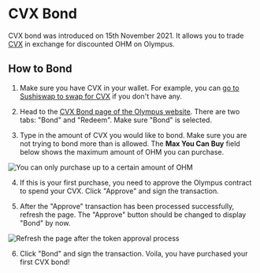 # CVX Bond

CVX bond was introduced on 15th November 2021. It allows you to trade [CVX](https://www.coingecko.com/en/coins/convex-finance) in exchange for discounted OHM on Olympus.

## How to Bond

1. Make sure you have CVX in your wallet. For example, you can [go to Sushiswap to swap for CVX](https://app.sushi.com/swap?inputCurrency=0x4e3fbd56cd56c3e72c1403e103b45db9da5b9d2b&outputCurrency=ETH) if you don't have any.

2. Head to the [CVX Bond page of the Olympus website](https://app.olympusdao.finance/#/bonds/cvx). There are two tabs: "Bond" and "Redeem". Make sure "Bond" is selected.

3. Type in the amount of CVX you would like to bond. Make sure you are not trying to bond more than is allowed. The **Max You Can Buy** field below shows the maximum amount of OHM you can purchase.

![You can only purchase up to a certain amount of OHM](../../.gitbook/assets/max_you_can_buy.png)

4. If this is your first purchase, you need to approve the Olympus contract to spend your CVX. Click "Approve" and sign the transaction.

5. After the "Approve" transaction has been processed successfully, refresh the page. The "Approve" button should be changed to display "Bond" by now.

![Refresh the page after the token approval process](../../.gitbook/assets/bond_dai_refresh%20%281%29.png)

6. Click "Bond" and sign the transaction. Voila, you have purchased your first CVX bond!
